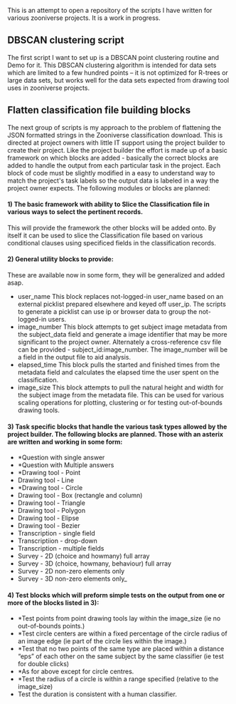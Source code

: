 This is an attempt to open a repository of the scripts I have written for various zooniverse projects.
It is a work in progress.

## DBSCAN clustering script

The first script I want to set up is a DBSCAN point clustering routine and Demo for it.
This DBSCAN clustering algorithm is intended for data sets which are limited to a few hundred points – it is not optimized for R-trees or large data sets, but works well for the data sets expected from drawing tool uses in zooniverse projects. 

## Flatten classification file building blocks

The next group of scripts is my approach to the problem of flattening the JSON formatted strings in the Zooniverse classification download.  This is directed at project owners with little IT support using the project builder to create their project. Like the project builder the effort is made up of a basic framework on which blocks are added - basically the correct blocks are added to handle the output from each particular task in the project. Each block of code must be slightly modified in a easy to understand way to match the project's task labels so the output data is labeled in a way the project owner expects.
The following modules or blocks are planned:
#### 1) The basic framework with ability to Slice the Classification file in various ways to select the pertinent records.
This will provide the framework the other blocks will be added onto. By itself it can be used to slice the Classification file based on various conditional clauses using specificed fields in the classification records.

#### 2) General utility blocks to provide: 
These are available now in some form, they will be generalized and added asap.
  -	user_name This block replaces not-logged-in user_name based on an external picklist prepared elsewhere and keyed off user_ip.  The scripts to generate a picklist can use ip or browser data to group the not-logged-in users.
  -	image_number This block attempts to get subject image metadata from the subject_data field and generate a image identifier that may be more significant to the project owner. Alternately a cross-reference csv file can be provided - subject_id:image_number. The image_number will be a field in the output file to aid analysis.
  -	elapsed_time This block pulls the started and finished times from the metadata field and calculates the elapsed time the user spent on the classification.
  -	image_size This block attempts to pull the natural height and width for the subject image from the metadata file. This can be used for various scaling operations for plotting, clustering or for testing out-of-bounds drawing tools.

#### 3) Task specific blocks that handle the various task types allowed by the project builder.  The following blocks are planned. Those with an asterix are written and working in some form:
- *Question with single answer
- *Question with Multiple answers 
- *Drawing tool - Point
- Drawing tool - Line
- *Drawing tool - Circle
- Drawing tool - Box (rectangle and column)
- Drawing tool - Triangle
- Drawing tool - Polygon
- Drawing tool - Elipse
- Drawing tool - Bezier
- Transcription - single field
- Transcriptiion - drop-down
- Transcription - multiple fields
- Survey - 2D (choice and howmany) full array
- Survey - 3D (choice, howmany, behaviour) full array
- Survey - 2D non-zero elements only
- Survey - 3D non-zero elements only_

#### 4) Test blocks which will preform simple tests on the output from one or more of the blocks listed in 3):
-	*Test points from point drawing tools lay within the image_size (ie no out-of-bounds points.)
-	*Test circle centers are within a fixed percentage of the circle radius of an image edge (ie part of the circle lies within the image.)
-	*Test that no two points of the same type are placed within a distance “eps” of each other on the same subject by the same classifier (ie test for double clicks)
-	*As for above except for circle centres.
-	*Test the radius of a circle is within a range specified (relative to the image_size)
-	Test the duration is consistent with a human classifier.








